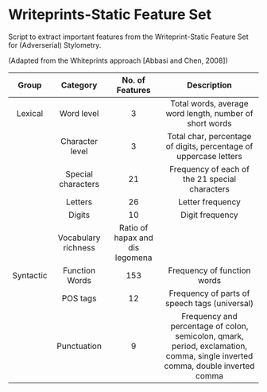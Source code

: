 # Writeprints-Static Feature Set

Script to extract important features from the Writeprint-Static Feature Set for (Adverserial) Stylometry.

(Adapted from the Whiteprints approach [Abbasi and Chen, 2008])

| Group         | Category      | No. of Features  | Description |
| :-----------: |:-------------:| :---------------:| :---------: |
| Lexical       | Word level    | 3                | Total words, average word length, number of short words |
|       | Character level      |   3            | Total char, percentage of digits, percentage of uppercase letters            |
|  | Special characters      |    21            | Frequency of each of the 21 special characters          |
|  | Letters                 |    26            | Letter frequency |
|  | Digits | 10  | Digit frequency |
| | Vocabulary richness | Ratio of hapax and dis legomena |
| Syntactic | Function Words  | 153 | Frequency of function words |
| | POS tags  | 12  | Frequency of parts of speech tags (universal) |
| | Punctuation | 9 | Frequency and percentage of colon, semicolon, qmark, period, exclamation, comma, single inverted comma, double inverted comma |
